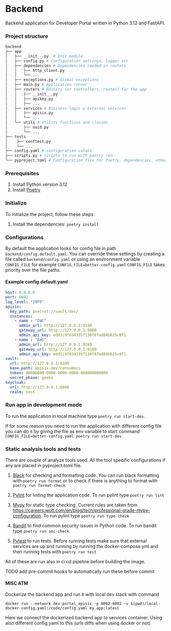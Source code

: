 # Backend
Backend application for Developer Portal written in Python 3.12 and FastAPI.

### Project structure
```bash
backend
├── app
│   ├── __init__.py  # Init module
│   ├── config.py # Configuration settings, logger etc
│   ├── dependencies # Dependencies needed in routers
│   │   ├── http_client.py
│   │   └── ...
│   ├── exceptions.py # Global exceptions
│   ├── main.py # Application runner
│   ├── routers # Routers (or controllers, routes) for the app
│   │   ├── __init__.py
│   │   ├── apikey.py
│   │   ├── ...
│   ├── services # Business logic & external services
│   │   ├── apisix.py
│   │   └── ...
│   └── utils # Utility functions and classes
│       ├── uuid.py
│       └── ...
├── tests
│    ├── conftest.py
│    └── ...
├── config.yaml # configuration values
├── scripts.py # scripts to run with poetry run
└── pyproject.toml # Configuration file for Poetry, dependencies, other metadata
```
### Prerequisites

1. Install Python version 3.12
2. Install [Poetry](https://python-poetry.org) 


### Initialize

To initialize the project, follow these steps:

1. Install the dependencies: `poetry install`


### Configurations
By default the application looks for config file in path `backend/config.default.yaml`.
You can override these settings by creating a file called `backend/config.yaml` or using an environment variable `CONFIG_FILE` for example `CONFIG_FILE=better-config.yaml`
`CONFIG_FILE` takes priority over the file paths.

#### Example config.default.yaml
```yaml
host: 0.0.0.0
port: 8082
log_level: "INFO"
apisix:
  key_path: $secret://vault/dev/
  instances:
    - name : "EWC"
      admin_url: http://127.0.0.1:9180
      gateway_url: http://127.0.0.1:9080
      admin_api_key: edd1c9f034335f136f87ad84b625c8f1
    - name : "AWS"
      admin_url: http://127.0.0.1:9280
      gateway_url: http://127.0.0.1:9180
      admin_api_key: edd1c9f034335f136f87ad84b625c8f1
vault:
  url: http://127.0.0.1:8200
  base_path: apisix-dev/consumers
  token: 00000000-0000-0000-0000-000000000000
  secret_phase: geeks
keycloak:
  url: http://127.0.0.1:8080
  realm: test
```

### Run app in development mode
To run the application in local machine type `poetry run start-dev`.

If for some reason you need to run the application with different config file you can do it by giving the file as env variable to start command `CONFIG_FILE=better-config.yaml poetry run start-dev`


### Static analysis tools and tests

There are couple of analyze tools used. All the tool specific configurations if any are placed in pyproject.toml file.

1. [Black](https://pypi.org/project/black/) for checking and formatting code. You can run black formatting with `poetry run format` or to check if there is anything to format with `poetry run format-check`

2. [Pylint](https://pylint.readthedocs.io/en/latest/) for linting the application code. To run pylint type `poetry run lint`

3. [Mypy](https://www.mypy-lang.org/) for static type checking. Current rules are taken from https://careers.wolt.com/en/blog/tech/professional-grade-mypy-configuration. To run pylint type `poetry run type-check`

4. [Bandit](https://bandit.readthedocs.io/en/latest/) to find common security issues in Python code. To run bandit type `poetry run sec-check`

5. [Pytest](https://docs.pytest.org/en/8.0.x/index.html) to run tests. Before running tests make sure that external services are up and running by running the docker-compose.yml and then running tests with `poetry run test`

All of these are run also in ci cd pipeline before building the image.

TODO add pre-commit hooks to automatically run these before commit

#### MISC ATM

Dockerize the backend app and run it with local dev stack with command

`docker run --network dev-portal_apisix -p 8082:8082 -v $(pwd)/local-docker-config.yaml:/code/config.yaml my_app:latest`

Here we connect the dockerized backend app to services container. Using also different config.yaml to this (urls diffs when using docker or not)

